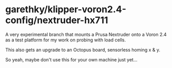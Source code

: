 # garethky/klipper-voron2.4-config/nextruder-hx711

A very experimental branch that mounts a Prusa Nextruder onto a Voron 2.4 as a test platform for my work on probing with load cells.

This also gets an upgrade to an Octopus board, sensorless homing x & y.

So yeah, maybe don't use this for your own machine just yet...